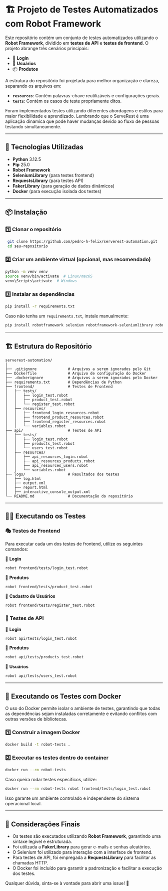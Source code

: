 # 🏗️ Projeto de Testes Automatizados com Robot Framework

Este repositório contém um conjunto de testes automatizados utilizando o **Robot Framework**, dividido em **testes de API** e **testes de frontend**. O projeto abrange três cenários principais:

- 🔑 **Login**
- 👤 **Usuários**
- 📦 **Produtos**

A estrutura do repositório foi projetada para melhor organização e clareza, separando os arquivos em:
- **`resources`**: Contém palavras-chave reutilizáveis e configurações gerais.
- **`tests`**: Contém os casos de teste propriamente ditos.

Foram implementados testes utilizando diferentes abordagens e estilos para maior flexibilidade e aprendizado.
Lembrando que o ServeRest é uma aplicação dinamica que pode haver mudanças devido ao fluxo de pessoas testando simultaneamente.

---

## 🚀 Tecnologias Utilizadas
- **Python** 3.12.5
- **Pip** 25.0
- **Robot Framework**
- **SeleniumLibrary** (para testes frontend)
- **RequestsLibrary** (para testes API)
- **FakerLibrary** (para geração de dados dinâmicos)
- **Docker** (para execução isolada dos testes)

---

## 📦 Instalação

### 1️⃣ Clonar o repositório
```bash
 git clone https://github.com/pedro-h-felix/serverest-automation.git
 cd seu-repositorio
```

### 2️⃣ Criar um ambiente virtual (opcional, mas recomendado)
```bash
python -m venv venv
source venv/bin/activate  # Linux/macOS
venv\Scripts\activate  # Windows
```

### 3️⃣ Instalar as dependências
```bash
pip install -r requirements.txt
```
Caso não tenha um `requirements.txt`, instale manualmente:
```bash
pip install robotframework selenium robotframework-seleniumlibrary robotframework-requests robotframework-faker
```

---

## 🏗️ Estrutura do Repositório
```
serverest-automation/
│
├── .gitignore              # Arquivos a serem ignorados pelo Git
├── Dockerfile              # Arquivo de configuração do Docker
├── .dockerignore           # Arquivos a serem ignorados pelo Docker
├── requirements.txt        # Dependências de Python
├── frontend/               # Testes de Frontend
│   ├── tests/
│   │   ├── login_test.robot
│   │   ├── product_test.robot
│   │   └── register_test.robot
│   ├── resources/
│   │   ├── frontend_login_resources.robot
│   │   ├── frontend_product_resources.robot
│   │   ├── frontend_register_resources.robot
│   │   └── variables.robot
├── api/                    # Testes de API
│   ├── tests/
│   │   ├── login_test.robot
│   │   ├── products_test.robot
│   │   └── users_test.robot
│   ├── resources/
│   │   ├── api_resources_login.robot
│   │   ├── api_resources_products.robot
│   │   ├── api_resources_users.robot
│   │   └── variables.robot
├── logs/                   # Resultados dos testes
│   ├── log.html
│   ├── output.xml
│   ├── report.html
│   ├── interactive_console_output.xml
└── README.md               # Documentação do repositório
```

---

## 🏃‍♂️ Executando os Testes

### 🎭 Testes de Frontend
Para executar cada um dos testes de frontend, utilize os seguintes comandos:

📌 **Login**
```bash
robot frontend/tests/login_test.robot
```
📌 **Produtos**
```bash
robot frontend/tests/product_test.robot
```
📌 **Cadastro de Usuários**
```bash
robot frontend/tests/register_test.robot
```

### 🔗 Testes de API
📌 **Login**
```bash
robot api/tests/login_test.robot
```
📌 **Produtos**
```bash
robot api/tests/products_test.robot
```
📌 **Usuários**
```bash
robot api/tests/users_test.robot
```

---

## 🐳 Executando os Testes com Docker

O uso do Docker permite isolar o ambiente de testes, garantindo que todas as dependências sejam instaladas corretamente e evitando conflitos com outras versões de bibliotecas.

### 1️⃣ Construir a imagem Docker
```bash
docker build -t robot-tests .
```

### 2️⃣ Executar os testes dentro do container
```bash
docker run --rm robot-tests
```

Caso queira rodar testes específicos, utilize:
```bash
docker run --rm robot-tests robot frontend/tests/login_test.robot
```

Isso garante um ambiente controlado e independente do sistema operacional local.

---

## 🤖 Considerações Finais
- Os testes são executados utilizando **Robot Framework**, garantindo uma sintaxe legível e estruturada.
- Foi utilizada a **FakerLibrary** para gerar e-mails e senhas aleatórios.
- O Selenium foi utilizado para interação com a interface de frontend.
- Para testes de API, foi empregada a **RequestsLibrary** para facilitar as chamadas HTTP.
- O Docker foi incluído para garantir a padronização e facilitar a execução dos testes.

Qualquer dúvida, sinta-se à vontade para abrir uma issue! 🚀

